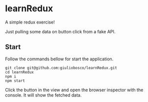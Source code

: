 # learnRedux

A simple redux exercise!

Just pulling some data on button click from a fake API.

## Start

Follow the commands bellow for start the application.

```
git clone git@github.com:giuliobosco/learnRedux.git
cd learnRedux
npm i
npm start
```

Click the button in the view and open the browser inspector with the console. It will show the fetched data.
